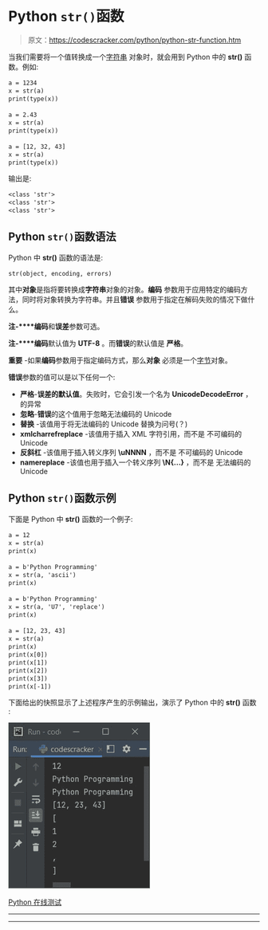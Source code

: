 # Python `str()`函数

> 原文：<https://codescracker.com/python/python-str-function.htm>

当我们需要将一个值转换成一个[字符串](/python/python-strings.htm) 对象时，就会用到 Python 中的 **str()** 函数。例如:

```
a = 1234
x = str(a)
print(type(x))

a = 2.43
x = str(a)
print(type(x))

a = [12, 32, 43]
x = str(a)
print(type(x))
```

输出是:

```
<class 'str'>
<class 'str'>
<class 'str'>
```

## Python `str()`函数语法

Python 中 **str()** 函数的语法是:

```
str(object, encoding, errors)
```

其中**对象**是指将要转换成**字符串**对象的对象。**编码** 参数用于应用特定的编码方法，同时将对象转换为字符串。并且**错误** 参数用于指定在解码失败的情况下做什么。

**注-****编码**和**误差**参数可选。

**注-****编码**默认值为 **UTF-8** 。而**错误**的默认值是 **严格**。

**重要** -如果**编码**参数用于指定编码方式，那么**对象** 必须是一个[字节](/python/python-bytes.htm)对象。

**错误**参数的值可以是以下任何一个:

*   **严格**-**误差的默认值**。失败时，它会引发一个名为 **UnicodeDecodeError** ， 的异常
*   **忽略**-**错误**的这个值用于忽略无法编码的 Unicode
*   **替换** -该值用于将无法编码的 Unicode 替换为问号(？)
*   **xmlcharrefreplace** -该值用于插入 XML 字符引用，而不是 不可编码的 Unicode
*   **反斜杠** -该值用于插入转义序列 **\uNNNN** ，而不是 不可编码的 Unicode
*   **namereplace** -该值也用于插入一个转义序列 **\N{...}** ，而不是 无法编码的 Unicode

## Python `str()`函数示例

下面是 Python 中 **str()** 函数的一个例子:

```
a = 12
x = str(a)
print(x)

a = b'Python Programming'
x = str(a, 'ascii')
print(x)

a = b'Python Programming'
x = str(a, 'U7', 'replace')
print(x)

a = [12, 23, 43]
x = str(a)
print(x)
print(x[0])
print(x[1])
print(x[2])
print(x[3])
print(x[-1])
```

下面给出的快照显示了上述程序产生的示例输出，演示了 Python 中的 **str()** 函数 :

![python str function](img/4e008893cd35ad01501416e99f0017c7.png)

[Python 在线测试](/exam/showtest.php?subid=10)

* * *

* * *